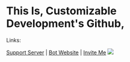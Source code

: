 
<h1>This Is, Customizable Development's Github, </h1>

<p>Links:</p>
<a href="https://discord.com/invite/TDRCkcR4Vr" target="_blank">Support Server</a> | <a href="https://none.com">Bot Website</a> | <a href="https://discord.com/api/oauth2/authorize?client_id=819211800636555362&permissions=8&scope=bot">Invite Me</a>
<img src="https://cdn.discordapp.com/attachments/819621746126356520/820699405119651880/standard.gif">

